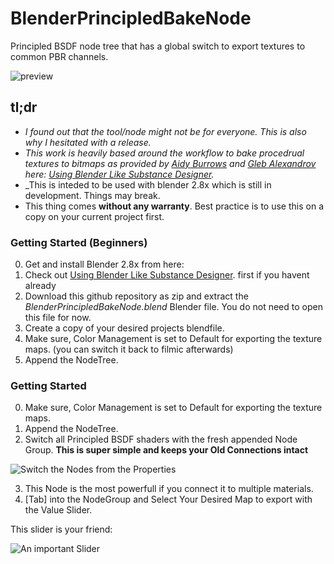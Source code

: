 # BlenderPrincipledBakeNode
Principled BSDF node tree that has a global switch to export textures to common PBR channels.

![preview](https://media.giphy.com/media/iemEBWNPSrmRSqUlK2/giphy.gif)

## tl;dr
* _I found out that the tool/node might not be for everyone. This is also why I hesitated with a release._
* _This work is heavily based around the workflow to bake procedrual textures to bitmaps as provided by [Aidy Burrows](https://twitter.com/AidyBurrows3D "@aidyburrows's twitter") and [Gleb Alexandrov](https://twitter.com/gleb_alexandrov "@gleb_alexandrov's twitter") here: [Using Blender Like Substance Designer](https://www.creativeshrimp.com/blender-substance-designer.html)._
* _This is inteded to be used with blender 2.8x which is still in development. Things may break.
* This thing comes __without any warranty__. Best practice is to use this on a copy on your current project first.


### Getting Started (Beginners)

0. Get and install Blender 2.8x from here: 
1. Check out [Using Blender Like Substance Designer](https://www.creativeshrimp.com/blender-substance-designer.html). first if you havent already
2. Download this github repository as zip and extract the _BlenderPrincipledBakeNode.blend_ Blender file. You do not need to open this file for now.
3. Create a copy of your desired projects blendfile.
4. Make sure, Color Management is set to Default for exporting the texture maps. (you can switch it back to filmic afterwards)
5. Append the NodeTree. 

### Getting Started 
0. Make sure, Color Management is set to Default for exporting the texture maps. 
1. Append the NodeTree. 
2. Switch all Principled BSDF shaders with the fresh appended Node Group.
__This is super simple and keeps your Old Connections intact__

![Switch the Nodes from the Properties](https://media.giphy.com/media/MbKxYGVYmc8bkg4XEV/giphy.gif)

3. This Node is the most powerfull if you connect it to multiple materials.
4. [Tab] into the NodeGroup and Select Your Desired Map to export with the Value Slider. 

This slider is your friend:

![An important Slider](https://media.giphy.com/media/MZGRMSlRaxgITXaxA9/giphy.gif)
